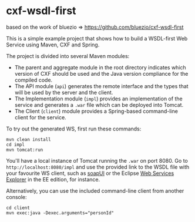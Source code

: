cxf-wsdl-first
==============

based on the work of bluezio => https://github.com/bluezio/cxf-wsdl-first
 
This is a simple example project that shows how to build a WSDL-first Web Service using Maven, CXF and Spring.

The project is divided into several Maven modules:

- The parent and aggregate module in the root directory indicates which version of CXF should be used and the Java version compliance for the compiled code.
- The API module (`api`) generates the remote interface and the types that will be used by the server and the client.
- The Implementation module (`impl`) provides an implementation of the service and generates a `.war` file which can be deployed into Tomcat.
- The Client (`client`) module provides a Spring-based command-line client for the service.

To try out the generated WS, first run these commands:

    mvn clean install
    cd impl
    mvn tomcat:run

You'll have a local instance of Tomcat running the `.war` on port 8080. Go to `http://localhost:8080/impl` and use the provided link to the WSDL file with your favourite WS client, such as [soapUI](http://www.soapui.org/) or the Eclipse [Web Services Explorer](http://help.eclipse.org/juno/index.jsp?topic=%2Forg.eclipse.jst.ws.consumption.ui.doc.user%2Ftasks%2Ftstrtexp.html) in the EE edition, for instance.

Alternatively, you can use the included command-line client from another console:

    cd client
    mvn exec:java -Dexec.arguments="personId"
